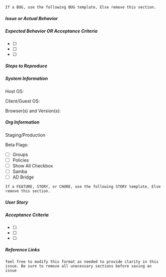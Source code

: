 ```If a BUG, use the following BUG template, Else remove this section.```

##### Issue or Actual Behavior 

##### Expected Behavior OR Acceptance Criteria
- [ ]
- [ ]
- [ ]

##### Steps to Reproduce

##### System Information
Host OS:

Client/Guest OS:

Browser(s) and Version(s):

##### Org Information
Staging/Production

Beta Flags:
  - [ ] Groups
  - [ ] Policies
  - [ ] Show All Checkbox
  - [ ] Samba
  - [ ] AD Bridge
  
```If a FEATURE, STORY, or CHORE, use the following STORY template, Else remove this section.```

##### User Story

##### Acceptance Criteria
- [ ]
- [ ]
- [ ]

##### Reference Links 

```feel free to modify this format as needed to provide clarity in this issue. Be sure to remove all unecessary sections before saving an issue```
